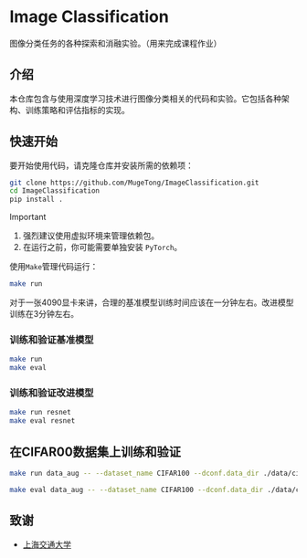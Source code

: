 # Image Classification

图像分类任务的各种探索和消融实验。（用来完成课程作业）

## 介绍
本仓库包含与使用深度学习技术进行图像分类相关的代码和实验。它包括各种架构、训练策略和评估指标的实现。

## 快速开始
要开始使用代码，请克隆仓库并安装所需的依赖项：

```bash
git clone https://github.com/MugeTong/ImageClassification.git
cd ImageClassification
pip install .
```
> [!IMPORTANT]
> 1. 强烈建议使用虚拟环境来管理依赖包。
> 2. 在运行之前，你可能需要单独安装 `PyTorch`。

使用`Make`管理代码运行：
```bash
make run
```
对于一张4090显卡来讲，合理的基准模型训练时间应该在一分钟左右。改进模型训练在3分钟左右。

### 训练和验证基准模型
```bash
make run
make eval
```

### 训练和验证改进模型
```bash
make run resnet
make eval resnet

```

## 在CIFAR00数据集上训练和验证

```bash
make run data_aug -- --dataset_name CIFAR100 --dconf.data_dir ./data/cifar100 --mconf.num_classes 100 --num_epochs 50

make eval data_aug -- --dataset_name CIFAR100 --dconf.data_dir ./data/cifar100 --mconf.num_classes 100 --weights_path ./logs/data_aug/checkpoint_epoch_49.pth
```

## 致谢
- [上海交通大学](https://www.sjtu.edu.cn/)
